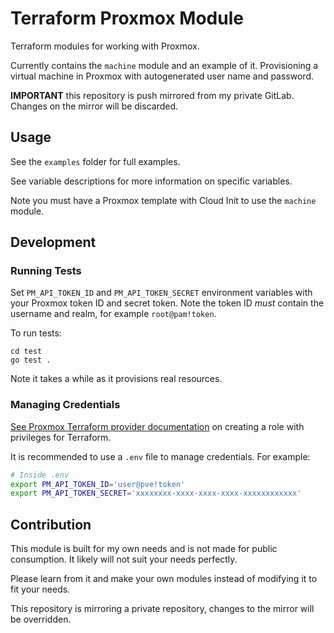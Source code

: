 # Terraform Proxmox Module

Terraform modules for working with Proxmox.

Currently contains the `machine` module and an example of it.
Provisioning a virtual machine in Proxmox with autogenerated user name and password.

**IMPORTANT** this repository is push mirrored from my private GitLab.
Changes on the mirror will be discarded.

## Usage

See the `examples` folder for full examples.

See variable descriptions for more information on specific variables.

Note you must have a Proxmox template with Cloud Init to use the `machine` module.

## Development

### Running Tests

Set `PM_API_TOKEN_ID` and `PM_API_TOKEN_SECRET` environment variables with your Proxmox token ID and secret token.
Note the token ID *must* contain the username and realm, for example `root@pam!token`.

To run tests:

```
cd test
go test .
```

Note it takes a while as it provisions real resources.

### Managing Credentials

[See Proxmox Terraform provider documentation](https://registry.terraform.io/providers/Telmate/proxmox/latest/docs#creating-the-proxmox-user-and-role-for-terraform) on creating a role with privileges for Terraform.

It is recommended to use a `.env` file to manage credentials.
For example:

```bash
# Inside .env
export PM_API_TOKEN_ID='user@pve!token'
export PM_API_TOKEN_SECRET='xxxxxxxx-xxxx-xxxx-xxxx-xxxxxxxxxxxx'
```

## Contribution

This module is built for my own needs and is not made for public consumption.
It likely will not suit your needs perfectly.

Please learn from it and make your own modules instead of modifying it to fit your needs.

This repository is mirroring a private repository, changes to the mirror will be overridden.
